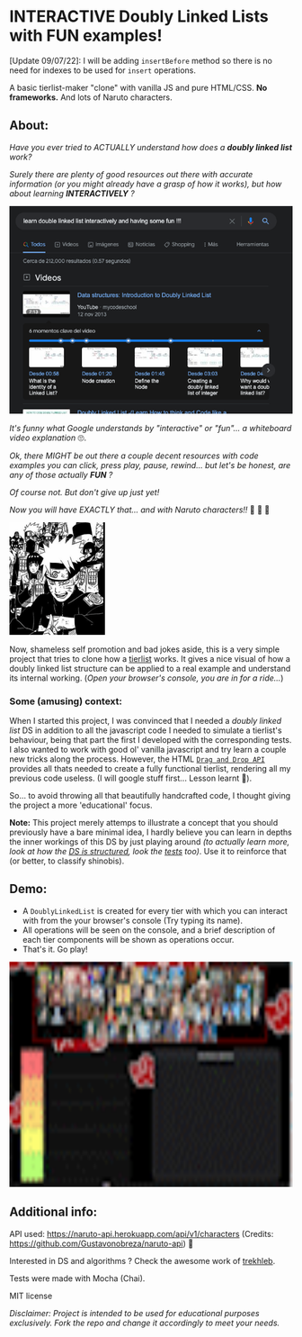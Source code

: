 # INTERACTIVE Doubly Linked Lists with FUN examples!

[Update 09/07/22]: I will be adding `insertBefore` method so there is no need for indexes to be used for `insert` operations.

A basic tierlist-maker "clone" with vanilla JS and pure HTML/CSS. **No frameworks.**
And lots of Naruto characters.

## About:

_Have you ever tried to ACTUALLY understand how does a **doubly linked list** work?_

_Surely there are plenty of good resources out there with accurate information (or you might already have a grasp of how it works), but how about learning **INTERACTIVELY** ?_

![google search](/src/public/google_search.png)

*It's funny what Google understands by "interactive" or "fun"... a whiteboard video explanation* 🙄.

_Ok, there MIGHT be out there a couple decent resources with code examples you can click, press play, pause, rewind... but let's be honest, are any of those actually **FUN** ?_

_Of course not. But don't give up just yet!_

_Now you will have EXACTLY that... and with Naruto characters!!_ 🥷 🍃 🍥

<img src="/src/public/placeholder.png" width="170" height="200" alt="shinobis united">


Now, shameless self promotion and bad jokes aside, this is a very simple project that tries to clone how a [tierlist](https://tiermaker.com) works.
It gives a nice visual of how a doubly linked list structure can be applied to a real example and understand its internal working. (_Open your browser's console, you are in for a ride..._)

### Some (amusing) context:

When I started this project, I was convinced that I needed a _doubly linked list_ DS in addition to all the javascript code I needed to simulate a tierlist's behaviour, being that part the first I developed with the corresponding tests. I also wanted to work with good ol' vanilla javascript and try learn a couple new tricks along the process.
However, the HTML [`Drag and Drop API`](https://developer.mozilla.org/en-US/docs/Web/API/HTML_Drag_and_Drop_API) provides all thats needed to create a fully functional tierlist, rendering all my previous code useless. (I will google stuff first... Lesson learnt 🥲).

So... to avoid throwing all that beautifully handcrafted code, I thought giving the project a more 'educational' focus.

**Note:** This project merely attemps to illustrate a concept that you should previously have a bare minimal idea, I hardly believe you can learn in depths the inner workings of this DS by just playing around _(to actually learn more, look at how the [DS is structured](/srs/modules/DoublyLinkedList.js), look the [tests](/test/index.test.js) too)_. Use it to reinforce that (or better, to classify shinobis).

## Demo:

- A ```DoublyLinkedList``` is created for every tier with which you can interact with from the your browser's console (Try typing its name).
- All operations will be seen on the console, and a brief description of each tier components will be shown as operations occur.
- That's it. Go play!

<img src="/src/public/demo.gif" width="650" height="400" alt="demo">

## Additional info:

API used: https://naruto-api.herokuapp.com/api/v1/characters
(Credits: https://github.com/Gustavonobreza/naruto-api) 🙌

Interested in DS and algorithms ? Check the awesome work of [trekhleb](https://github.com/trekhleb/javascript-algorithms).

Tests were made with Mocha (Chai).

MIT license

_Disclaimer: Project is intended to be used for educational purposes exclusively. Fork the repo and change it accordingly to meet your needs._
